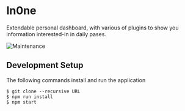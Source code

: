 # In0ne

Extendable personal dashboard, with various of plugins to show you information interested-in in daily pases.  

![Maintenance](https://img.shields.io/maintenance/yes/2021)

## Development Setup

The following commands install and run the application

```
$ git clone --recursive URL
$ npm run install
$ npm start
```
